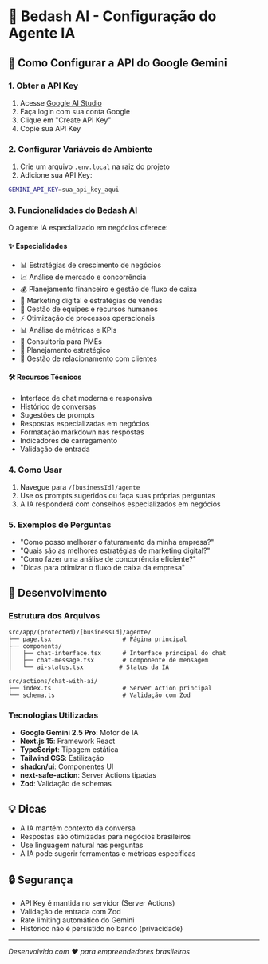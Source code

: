 # 🤖 Bedash AI - Configuração do Agente IA

## 🚀 Como Configurar a API do Google Gemini

### 1. Obter a API Key

1. Acesse [Google AI Studio](https://makersuite.google.com/app/apikey)
2. Faça login com sua conta Google
3. Clique em "Create API Key"
4. Copie sua API Key

### 2. Configurar Variáveis de Ambiente

1. Crie um arquivo `.env.local` na raiz do projeto
2. Adicione sua API Key:

```bash
GEMINI_API_KEY=sua_api_key_aqui
```

### 3. Funcionalidades do Bedash AI

O agente IA especializado em negócios oferece:

#### ✨ Especialidades

- 📊 Estratégias de crescimento de negócios
- 📈 Análise de mercado e concorrência
- 💰 Planejamento financeiro e gestão de fluxo de caixa
- 🎯 Marketing digital e estratégias de vendas
- 👥 Gestão de equipes e recursos humanos
- ⚡ Otimização de processos operacionais
- 📊 Análise de métricas e KPIs
- 🏢 Consultoria para PMEs
- 🎯 Planejamento estratégico
- 🤝 Gestão de relacionamento com clientes

#### 🛠 Recursos Técnicos

- Interface de chat moderna e responsiva
- Histórico de conversas
- Sugestões de prompts
- Respostas especializadas em negócios
- Formatação markdown nas respostas
- Indicadores de carregamento
- Validação de entrada

### 4. Como Usar

1. Navegue para `/[businessId]/agente`
2. Use os prompts sugeridos ou faça suas próprias perguntas
3. A IA responderá com conselhos especializados em negócios

### 5. Exemplos de Perguntas

- "Como posso melhorar o faturamento da minha empresa?"
- "Quais são as melhores estratégias de marketing digital?"
- "Como fazer uma análise de concorrência eficiente?"
- "Dicas para otimizar o fluxo de caixa da empresa"

## 🔧 Desenvolvimento

### Estrutura dos Arquivos

```
src/app/(protected)/[businessId]/agente/
├── page.tsx                    # Página principal
├── components/
│   ├── chat-interface.tsx      # Interface principal do chat
│   ├── chat-message.tsx        # Componente de mensagem
│   └── ai-status.tsx          # Status da IA

src/actions/chat-with-ai/
├── index.ts                    # Server Action principal
└── schema.ts                   # Validação com Zod
```

### Tecnologias Utilizadas

- **Google Gemini 2.5 Pro**: Motor de IA
- **Next.js 15**: Framework React
- **TypeScript**: Tipagem estática
- **Tailwind CSS**: Estilização
- **shadcn/ui**: Componentes UI
- **next-safe-action**: Server Actions tipadas
- **Zod**: Validação de schemas

## 💡 Dicas

- A IA mantém contexto da conversa
- Respostas são otimizadas para negócios brasileiros
- Use linguagem natural nas perguntas
- A IA pode sugerir ferramentas e métricas específicas

## 🔒 Segurança

- API Key é mantida no servidor (Server Actions)
- Validação de entrada com Zod
- Rate limiting automático do Gemini
- Histórico não é persistido no banco (privacidade)

---

_Desenvolvido com ❤️ para empreendedores brasileiros_
